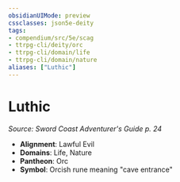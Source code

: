```yaml
---
obsidianUIMode: preview
cssclasses: json5e-deity
tags:
- compendium/src/5e/scag
- ttrpg-cli/deity/orc
- ttrpg-cli/domain/life
- ttrpg-cli/domain/nature
aliases: ["Luthic"]
---
```

# Luthic
*Source: Sword Coast Adventurer's Guide p. 24* 

- **Alignment**: Lawful Evil
- **Domains**: Life, Nature
- **Pantheon**: Orc
- **Symbol**: Orcish rune meaning "cave entrance"